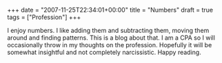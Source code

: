 +++
date = "2007-11-25T22:34:01+00:00"
title = "Numbers"
draft = true
tags = ["Profession"]
+++

I enjoy numbers. I like adding them and subtracting them, moving them around and finding patterns. This is a blog about that. I am a CPA so I will occasionally throw in my thoughts on the profession. Hopefully it will be somewhat insightful and not completely narcissistic. Happy reading.